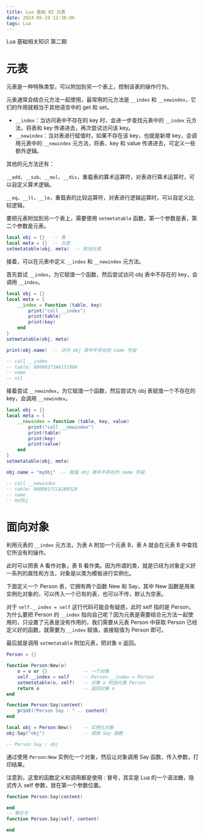 ```yaml
---
title: Lua 基础 02 元表
date: 2024-05-19 12:36:06
tags: Lua
---
```


Lua 基础相关知识 第二期

<!--more-->

# 元表

元表是一种特殊类型，可以附加到另一个表上，控制该表的操作行为。

元表通常会结合元方法一起使用，最常用的元方法是 `__index` 和 `__newindex`，它们的作用就相当于其他语言中的 get 和 set。

- `__index`：当访问表中不存在的 key 时，会进一步查找元表中的 `__index` 元方法，将表和 key 传递进去，再次尝试访问该 key。
- `__newindex`：当对表进行赋值时，如果不存在该 key，也就是新增 key，会调用元表中的 `__newindex` 元方法，将表、key 和 value 传递进去，可定义一些额外逻辑。

其他的元方法还有：

`__add`、`__sub`、`__mul`、`__div`，重载表的算术运算符，对表进行算术运算时，可以自定义算术逻辑。

`__eq`、`__lt`、`__le`，重载表的比较运算符，对表进行逻辑运算时，可以自定义比较逻辑。

要把元表附加到另一个表上，需要使用 `setmetatable` 函数，第一个参数是表，第二个参数是元表。

```lua
local obj = {}   -- 表
local meta = {}  -- 元表
setmetatable(obj, meta)  -- 附加元表
```

接着，可以在元表中定义 `__index` 和 `__newindex` 元方法。

首先尝试 `__index`，为它赋值一个函数，然后尝试访问 obj 表中不存在的 key，会调用 `__index`。

```lua
local obj = {}
local meta = {
    __index = function (table, key)
        print("call __index")
        print(table)
        print(key)
    end
}
setmetatable(obj, meta)

print(obj.name)  -- 访问 obj 表中不存在的 name 字段

-- call __index
-- table: 00000273AA151980
-- name
-- nil
```

接着尝试 `__newindex`，为它赋值一个函数，然后尝试为 obj 表赋值一个不存在的 key，会调用 `__newindex`。

```lua
local obj = {}
local meta = {
    __newindex = function (table, key, value)
        print("call __newindex")
        print(table)
        print(key)
        print(value)
    end
}
setmetatable(obj, meta)

obj.name = "myObj"  -- 赋值 obj 表中不存在的 name 字段

-- call __newindex
-- table: 0000017CCA2B0320
-- name
-- myObj
```

# 面向对象

利用元表的 `__index` 元方法，为表 A 附加一个元表 B，表 A 就会在元表 B 中查找它所没有的操作。

此时可以把表 A 看作对象，表 B 看作类。因为所谓的类，就是已经为对象定义好一系列的属性和方法，对象是以类为模板进行实例化。

下面定义一个 Person 表，它拥有两个函数 New 和 Say，其中 New 函数是用来实例化对象的，可以传入一个已有的表，也可以不传，默认为空表。

对于 `self.__index = self` 这行代码可能会有疑惑，此时 self 指的是 Person，为什么要把 Person 的 `__index` 指向自己呢？因为元表是需要结合元方法一起使用的，只设置了元表是没有作用的，我们需要从元表 Person 中获取 Person 已经定义好的函数，就需要为 `__index` 赋值，直接赋值为 Person 即可。

最后就是调用 `setmetatable` 附加元表，把对象 o 返回。

```lua
Person = {}

function Person:New(o)
    o = o or {}             -- 一个对象
    self.__index = self     -- Person.__index = Person
    setmetatable(o, self)   -- 对象 o 附加元表 Person
    return o                -- 返回对象 o
end

function Person:Say(content)
    print("Person Say : " .. content)
end

local obj = Person:New()    -- 实例化对象
obj:Say("obj")              -- 调用 Say 函数

-- Person Say : obj
```

通过使用 `Person:New` 实例化一个对象，然后让对象调用 Say 函数，传入参数，打印结果。

注意到，这里的函数定义和调用都是使用 : 冒号，其实是 Lua 的一个语法糖，隐式传入 self 参数，放在第一个参数位置。

```lua
function Person:Say(content)

end
-- 等价于
function Person.Say(self, content)

end
```
